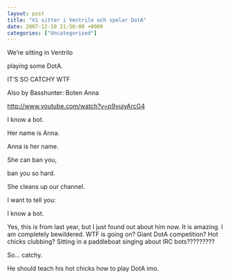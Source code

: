 ```yaml
---
layout: post
title: "Vi sitter i Ventrilo och spelar DotA"
date: 2007-12-10 21:50:00 +0000
categories: ["Uncategorized"]
---
```


We’re sitting in Ventrilo

playing some DotA.

IT’S SO CATCHY WTF

Also by Basshunter: Boten Anna

http://www.youtube.com/watch?v=p9vujyArcG4

I know a bot.

Her name is Anna.

Anna is her name.

She can ban you,

ban you so hard.

She cleans up our channel.

I want to tell you:

I know a bot.

Yes, this is from last year, but I just found out about him now. It is amazing. I am completely bewildered. WTF is going on? Giant DotA competition? Hot chicks clubbing? Sitting in a paddleboat singing about IRC bots?????????

So… catchy.

He should teach his hot chicks how to play DotA imo.
